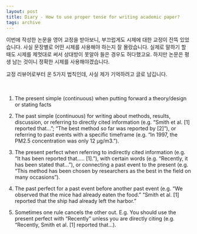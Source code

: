 ```yaml
---
layout: post
title: Diary - How to use proper tense for writing academic paper?
tags: archive
---
```


이번에 작성한 논문을 영어 교정을 받아보니, 부끄럽게도 시제에 대한 교정이 잔뜩 있었습니다. 사실 문장별로 어떤 시제를 사용해야 하는지 잘 몰랐습니다. 실제로 말하기 할 때도 시제를 제멋대로 써서 상대방이 못알아 들은 경우도 허다했고요. 하지만 논문은 평생 남는 것이니 정확한 시제를 사용해야겠습니다.  

교정 리뷰어로부터 온 5가지 법칙인데, 사실 제가 기억하려고 글로 남깁니다.  
<br><br>



1) The present simple (continuous) when putting forward a theory/design or stating facts
   
2) The past simple (continuous) for writing about methods, results, discussion, or referring to directly cited information (e.g. “Smith et al. [1] reported that…”; “The best method so far was reported by [2]”), or referring to past events with a specific timeframe (e.g. “In 1997, the PM2.5 concentration was only 12 µg/m3.”).
   
3) The present perfect when referring to indirectly cited information (e.g. “It has been reported that….. [1].”), with certain words (e.g. “Recently, it has been stated that…”), or connecting a past event to the present (e.g. “This method has been chosen by researchers as the best in the field on many occasions”).
   
4) The past perfect for a past event before another past event (e.g. “We observed that the mice had already eaten the food.” “Smith et al. [1] reported that the ship had already left the harbor.”
   
5) Sometimes one rule cancels the other out. E.g. You should use the present perfect with “Recently” unless you are directly citing (e.g. “Recently, Smith et al. [1] reported that…).